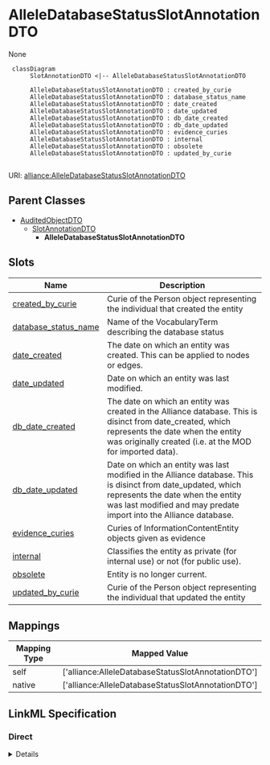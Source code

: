 # AlleleDatabaseStatusSlotAnnotationDTO

None


```mermaid
 classDiagram
      SlotAnnotationDTO <|-- AlleleDatabaseStatusSlotAnnotationDTO
      
      AlleleDatabaseStatusSlotAnnotationDTO : created_by_curie
      AlleleDatabaseStatusSlotAnnotationDTO : database_status_name
      AlleleDatabaseStatusSlotAnnotationDTO : date_created
      AlleleDatabaseStatusSlotAnnotationDTO : date_updated
      AlleleDatabaseStatusSlotAnnotationDTO : db_date_created
      AlleleDatabaseStatusSlotAnnotationDTO : db_date_updated
      AlleleDatabaseStatusSlotAnnotationDTO : evidence_curies
      AlleleDatabaseStatusSlotAnnotationDTO : internal
      AlleleDatabaseStatusSlotAnnotationDTO : obsolete
      AlleleDatabaseStatusSlotAnnotationDTO : updated_by_curie
      

```



URI: [alliance:AlleleDatabaseStatusSlotAnnotationDTO](http://alliancegenome.org/AlleleDatabaseStatusSlotAnnotationDTO)


## Parent Classes

* [AuditedObjectDTO](AuditedObjectDTO.md)
    * [SlotAnnotationDTO](SlotAnnotationDTO.md)
        * **AlleleDatabaseStatusSlotAnnotationDTO**




<!-- no inheritance hierarchy -->


## Slots

| Name | Description  |
| ---  | ---  |
| [created_by_curie](created_by_curie.md) | Curie of the Person object representing the individual that created the entity |
| [database_status_name](database_status_name.md) | Name of the VocabularyTerm describing the database status |
| [date_created](date_created.md) | The date on which an entity was created. This can be applied to nodes or edges. |
| [date_updated](date_updated.md) | Date on which an entity was last modified. |
| [db_date_created](db_date_created.md) | The date on which an entity was created in the Alliance database.  This is disinct from date_created, which represents the date when the entity was originally created (i.e. at the MOD for imported data). |
| [db_date_updated](db_date_updated.md) | Date on which an entity was last modified in the Alliance database.  This is disinct from date_updated, which represents the date when the entity was last modified and may predate import into the Alliance database. |
| [evidence_curies](evidence_curies.md) | Curies of InformationContentEntity objects given as evidence |
| [internal](internal.md) | Classifies the entity as private (for internal use) or not (for public use). |
| [obsolete](obsolete.md) | Entity is no longer current. |
| [updated_by_curie](updated_by_curie.md) | Curie of the Person object representing the individual that updated the entity |


## Mappings

| Mapping Type | Mapped Value |
| ---  | ---  |
| self | ['alliance:AlleleDatabaseStatusSlotAnnotationDTO'] |
| native | ['alliance:AlleleDatabaseStatusSlotAnnotationDTO'] |




## LinkML Specification

<!-- TODO: investigate https://stackoverflow.com/questions/37606292/how-to-create-tabbed-code-blocks-in-mkdocs-or-sphinx -->

### Direct

<details>
```yaml
name: AlleleDatabaseStatusSlotAnnotationDTO
from_schema: https://github.com/alliance-genome/agr_curation_schema/src/schema/alleleDTO
is_a: SlotAnnotationDTO
slots:
- database_status_name

```
</details>

### Induced

<details>
```yaml
name: AlleleDatabaseStatusSlotAnnotationDTO
from_schema: https://github.com/alliance-genome/agr_curation_schema/src/schema/alleleDTO
is_a: SlotAnnotationDTO
attributes:
  database_status_name:
    name: database_status_name
    description: Name of the VocabularyTerm describing the database status
    from_schema: https://github.com/alliance-genome/agr_curation_schema/src/schema/alleleDTO
    domain: AlleleDatabaseStatusSlotAnnotationDTO
    alias: database_status_name
    owner: AlleleDatabaseStatusSlotAnnotationDTO
    domain_of:
    - AlleleDatabaseStatusSlotAnnotationDTO
    range: string
    required: true
  evidence_curies:
    name: evidence_curies
    description: Curies of InformationContentEntity objects given as evidence
    from_schema: https://github.com/alliance-genome/agr_curation_schema/src/schema/reference
    multivalued: true
    alias: evidence_curies
    owner: AlleleDatabaseStatusSlotAnnotationDTO
    domain_of:
    - DiseaseAnnotationDTO
    - AlleleCellLineAssociationDTO
    - AlleleGenerationMethodAssociationDTO
    - AlleleGenomicEntityAssociationDTO
    - AlleleImageAssociationDTO
    - AlleleOriginAssociationDTO
    - NoteDTO
    - SlotAnnotationDTO
    - GenomicLocationAssociationDTO
    range: string
  created_by_curie:
    name: created_by_curie
    description: Curie of the Person object representing the individual that created
      the entity
    from_schema: https://github.com/alliance-genome/agr_curation_schema/core.yaml
    domain: AuditedObjectDTO
    alias: created_by_curie
    owner: AlleleDatabaseStatusSlotAnnotationDTO
    domain_of:
    - AuditedObjectDTO
    range: string
  date_created:
    name: date_created
    description: The date on which an entity was created. This can be applied to nodes
      or edges.
    from_schema: https://github.com/alliance-genome/agr_curation_schema/core.yaml
    aliases:
    - creation_date
    exact_mappings:
    - dct:createdOn
    - WIKIDATA_PROPERTY:P577
    alias: date_created
    owner: AlleleDatabaseStatusSlotAnnotationDTO
    domain_of:
    - AuditedObject
    - AuditedObjectDTO
    range: datetime
  updated_by_curie:
    name: updated_by_curie
    description: Curie of the Person object representing the individual that updated
      the entity
    from_schema: https://github.com/alliance-genome/agr_curation_schema/core.yaml
    domain: AuditedObjectDTO
    alias: updated_by_curie
    owner: AlleleDatabaseStatusSlotAnnotationDTO
    domain_of:
    - AuditedObjectDTO
    range: string
  date_updated:
    name: date_updated
    description: Date on which an entity was last modified.
    from_schema: https://github.com/alliance-genome/agr_curation_schema/core.yaml
    aliases:
    - date_last_modified
    alias: date_updated
    owner: AlleleDatabaseStatusSlotAnnotationDTO
    domain_of:
    - AuditedObject
    - AuditedObjectDTO
    range: datetime
  db_date_created:
    name: db_date_created
    description: The date on which an entity was created in the Alliance database.  This
      is disinct from date_created, which represents the date when the entity was
      originally created (i.e. at the MOD for imported data).
    from_schema: https://github.com/alliance-genome/agr_curation_schema/core.yaml
    alias: db_date_created
    owner: AlleleDatabaseStatusSlotAnnotationDTO
    domain_of:
    - AuditedObject
    - AuditedObjectDTO
    range: datetime
  db_date_updated:
    name: db_date_updated
    description: Date on which an entity was last modified in the Alliance database.  This
      is disinct from date_updated, which represents the date when the entity was
      last modified and may predate import into the Alliance database.
    from_schema: https://github.com/alliance-genome/agr_curation_schema/core.yaml
    alias: db_date_updated
    owner: AlleleDatabaseStatusSlotAnnotationDTO
    domain_of:
    - AuditedObject
    - AuditedObjectDTO
    range: datetime
  internal:
    name: internal
    description: Classifies the entity as private (for internal use) or not (for public
      use).
    notes:
    - Default value is true.
    from_schema: https://github.com/alliance-genome/agr_curation_schema/core.yaml
    alias: internal
    owner: AlleleDatabaseStatusSlotAnnotationDTO
    domain_of:
    - AuditedObject
    - AuditedObjectDTO
    range: boolean
    required: true
  obsolete:
    name: obsolete
    description: Entity is no longer current.
    notes:
    - Obsolete entities are preserved in the database for posterity but should not
      be publicly displayed.
    from_schema: https://github.com/alliance-genome/agr_curation_schema/core.yaml
    alias: obsolete
    owner: AlleleDatabaseStatusSlotAnnotationDTO
    domain_of:
    - AuditedObject
    - AuditedObjectDTO
    range: boolean

```
</details>